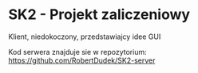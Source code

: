 # SK2 - Projekt zaliczeniowy

Klient, niedokoczony, przedstawiajcy idee GUI

Kod serwera znajduje sie w repozytorium: https://github.com/RobertDudek/SK2-server
